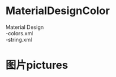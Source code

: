 # MaterialDesignColor
Material Design<br>
   -colors.xml<br>
   -string.xml<br>
# 图片pictures
<p><img src="http://img.blog.csdn.net/20140924131058231?watermark/2/text/aHR0cDovL2Jsb2cuY3Nkbi5uZXQvY3JhenlqaWFuZw==/font/5a6L5L2T/fontsize/400/fill/I0JBQkFCMA==/dissolve/70/gravity/Center" alt=""></p>
<p><img src="http://img.blog.csdn.net/20140924131107217?watermark/2/text/aHR0cDovL2Jsb2cuY3Nkbi5uZXQvY3JhenlqaWFuZw==/font/5a6L5L2T/fontsize/400/fill/I0JBQkFCMA==/dissolve/70/gravity/Center" alt=""><br>
</p>
<p><img src="http://img.blog.csdn.net/20140924131121584" alt=""><br>
</p>
<p><img src="http://img.blog.csdn.net/20140924131132754" alt=""><br>
</p>
<p><img src="http://img.blog.csdn.net/20140924131138167" alt=""><br>
</p>
<p><img src="http://img.blog.csdn.net/20140924131000328" alt=""><br>
</p>
<p><img src="http://img.blog.csdn.net/20140924131153361" alt=""><br>
</p>
